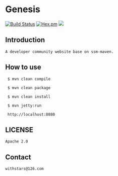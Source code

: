 # Genesis
[![Build Status](https://travis-ci.org/withstars/Genesis.svg?branch=master)](https://travis-ci.org/withstars/Genesis)
[![Hex.pm](https://img.shields.io/hexpm/l/plug.svg)](https://github.com/withstars/Genesis)
<img src="https://github.com/withstars/Genesis/blob/master/preview/2.PNG">
## Introduction
```aidl
A developer community website base on ssm-maven.
```

## How to use
```aidl
 $ mvn clean compile

 $ mvn clean package

 $ mvn clean install

 $ mvn jetty:run
 
 http://localhost:8080
```
## LICENSE
`Apache 2.0`
## Contact
`withstars@126.com`
